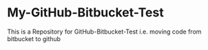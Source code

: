 # My-GitHub-Bitbucket-Test
This is a Repository for GitHub-Bitbucket-Test i.e. moving code from bitbucket to github
